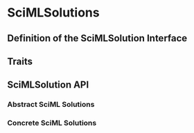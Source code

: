 # SciMLSolutions

## Definition of the SciMLSolution Interface

## Traits

## SciMLSolution API

### Abstract SciML Solutions

### Concrete SciML Solutions